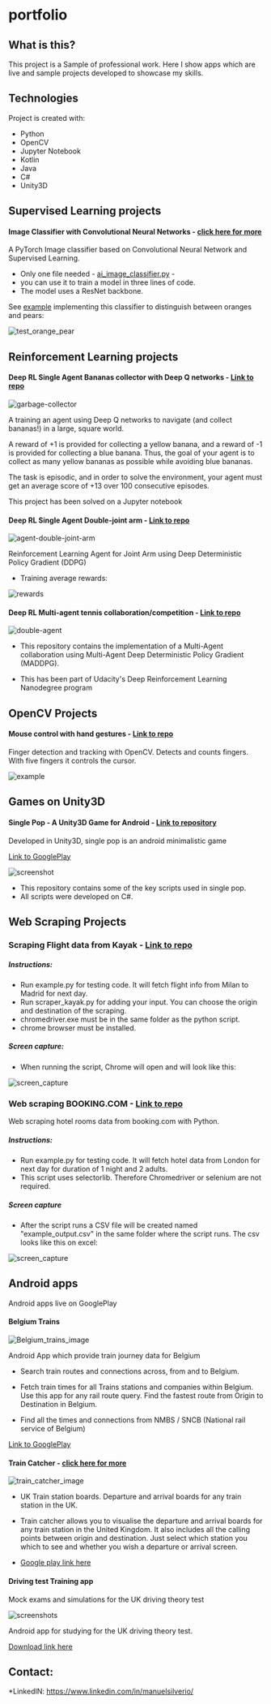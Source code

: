 # portfolio

## What is this?
This project is a Sample of professional work. Here I show apps which are live and sample projects developed to showcase my skills.

## Technologies
Project is created with:
* Python
* OpenCV
* Jupyter Notebook
* Kotlin
* Java
* C#
* Unity3D


## Supervised Learning projects

#### Image Classifier with Convolutional Neural Networks - [click here for more](https://github.com/manuelsilverio/ai-image-classifier)


A PyTorch Image classifier based on Convolutional Neural Network and Supervised Learning.


* Only one file needed - [ai_image_classifier.py](https://github.com/manuelsilverio/ai-image-classifier/blob/main/ai_image_classifier.py) -
* you can use it to train a model in three lines of code.
* The model uses a ResNet backbone.

See [example](https://github.com/manuelsilverio/ai-image-classifier/blob/main/example/example.ipynb) implementing this classifier to distinguish between oranges and pears:

![test_orange_pear](https://github.com/manuelsilverio/ai-image-classifier/blob/main/image_for_readme.png)


## Reinforcement Learning projects

#### Deep RL Single Agent Bananas collector with Deep Q networks - [Link to repo](https://github.com/manuelsilverio/udacity_project_navigation)
![garbage-collector](https://github.com/manuelsilverio/udacity_project_navigation/blob/main/images/banana-collector.gif)

A training an agent using Deep Q networks to navigate (and collect bananas!) in a large, square world.

A reward of +1 is provided for collecting a yellow banana, and a reward of -1 is provided for collecting a blue banana.  Thus, the goal of your agent is to collect as many yellow bananas as possible while avoiding blue bananas.  

The task is episodic, and in order to solve the environment, your agent must get an average score of +13 over 100 consecutive episodes.

This project has been solved on a Jupyter notebook 


#### Deep RL Single Agent Double-joint arm - [Link to repo](https://github.com/manuelsilverio/DeepRL-single-agent-joint-arm)

![agent-double-joint-arm](https://github.com/manuelsilverio/DeepRL-single-agent-joint-arm/blob/main/trained_arms.gif)

Reinforcement Learning Agent for Joint Arm using Deep Deterministic Policy Gradient (DDPG)

* Training average rewards:

![rewards](https://github.com/manuelsilverio/DeepRL-single-agent-joint-arm/blob/main/plot_p2.png)


#### Deep RL Multi-agent tennis collaboration/competition - [Link to repo](https://github.com/manuelsilverio/DeepRL-multi-agent-tennis)

![double-agent](https://github.com/manuelsilverio/DeepRL-multi-agent-tennis/blob/main/tennis.gif)

* This repository contains the implementation of a Multi-Agent collaboration using Multi-Agent Deep Deterministic Policy Gradient (MADDPG).

* This has been part of Udacity's Deep Reinforcement Learning Nanodegree program

## OpenCV Projects

#### Mouse control with hand gestures - [Link to repo](https://github.com/manuelsilverio/opencv-finger-tracking)

Finger detection and tracking with OpenCV. Detects and counts fingers. With five fingers it controls the cursor. 

![example](https://github.com/manuelsilverio/opencv-finger-tracking/blob/main/hand-gesture-control-output.gif)


## Games on Unity3D
  
#### Single Pop - A Unity3D Game for Android - [Link to repository](https://github.com/manuelsilverio/single_pop_unity3d_game)

Developed in Unity3D, single pop is an android minimalistic game

[Link to GooglePlay](https://play.google.com/store/apps/details?id=com.manuchan.singlepop)

![screenshot](https://github.com/manuelsilverio/single_pop_unity3d_game/blob/main/screenshot_single_pop.PNG)

* This repository contains some of the key scripts used in single pop. 
* All scripts were developed on C#.

## Web Scraping Projects

### Scraping Flight data from Kayak - [Link to repo](https://github.com/manuelsilverio/scraping_kayak)
##### Instructions:

* Run example.py for testing code. It will fetch flight info from Milan to Madrid for next day.
* Run scraper_kayak.py for adding your input. You can choose the origin and destination of the scraping. 
* chromedriver.exe must be in the same folder as the python script.
* chrome browser must be installed.

##### Screen capture:
* When running the script, Chrome will open and will look like this:

![screen_capture](https://github.com/manuelsilverio/scraping_kayak/blob/main/Capture_kayak.PNG)

### Web scraping BOOKING.COM - [Link to repo](https://github.com/manuelsilverio/scraping_booking.com)

Web scraping hotel rooms data from booking.com with Python.

##### Instructions:

* Run example.py for testing code. It will fetch hotel data from London for next day for duration of 1 night and 2 adults.
* This script uses selectorlib. Therefore Chromedriver or selenium are not required.

##### Screen capture
* After the script runs a CSV file will be created named "example_output.csv" in the same folder where the script runs. The csv looks like this on excel:

![screen_capture](https://github.com/manuelsilverio/scraping_booking.com/blob/main/Capture.PNG)


## Android apps
	
Android apps live on GooglePlay


#### Belgium Trains

![Belgium_trains_image](https://github.com/manuelsilverio/belgium-trains/blob/main/screen_capture.PNG)

Android App which provide train journey data for Belgium


* Search train routes and connections across, from and to Belgium.

* Fetch train times for all Trains stations and companies within Belgium. Use this app for any rail route query. Find the fastest route from Origin to Destination in Belgium.

* Find all the times and connections from NMBS / SNCB (National rail service of Belgium)


[Link to GooglePlay](https://play.google.com/store/apps/details?id=com.transportai.belgiumtrains)


#### Train Catcher - [click here for more](https://github.com/manuelsilverio/train-catcher)

![train_catcher_image](https://github.com/manuelsilverio/train-catcher/blob/main/screenshots/screenshot_01_.png)

* UK Train station boards. Departure and arrival boards for any train station in the UK.

* Train catcher allows you to visualise the departure and arrival boards for any train station in the United Kingdom. It also includes all the calling points between origin and destination. Just select which station you which to see and whether you wish a departure or arrival screen.

* [Google play link here](https://play.google.com/store/apps/details?id=com.uk.traincatcher)

#### Driving test Training app

Mock exams and simulations for the UK driving theory test

![screenshots](https://github.com/manuelsilverio/uk-driving-theory-trainer/blob/main/screenshots.PNG)

Android app for studying for the UK driving theory test. 

[Download link here](https://play.google.com/store/apps/details?id=com.m.trainerdrivingtestuk)





## Contact:

*LinkedIN: https://www.linkedin.com/in/manuelsilverio/
